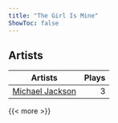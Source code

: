 ```yaml
---
title: "The Girl Is Mine"
ShowToc: false
---
```


## Artists
Artists | Plays 
----- | -----: 
[Michael Jackson](/artists/michael-jackson-6739) | 3

{{< more >}}